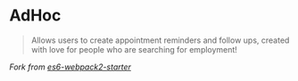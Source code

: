 # AdHoc  

> Allows users to create appointment reminders and follow ups, created with love for people who are searching for employment!

*Fork from [es6-webpack2-starter](https://github.com/micooz/es6-webpack2-starter)*